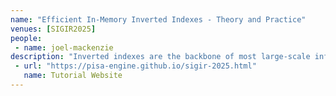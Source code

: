 ```yaml
---
name: "Efficient In-Memory Inverted Indexes - Theory and Practice"
venues: [SIGIR2025]
people:
 - name: joel-mackenzie
description: "Inverted indexes are the backbone of most large-scale information retrieval systems. Although conceptually simple, high-performance inverted indexes require a deep understanding of low-level system optimizations, compression techniques, and traversal strategies. With the widespread adoption of in-memory search engines, the rise of learned sparse retrieval (LSR), and the increasing complexity of ranking pipelines, the design space for efficient indexing and retrieval systems has expanded significantly. This tutorial addresses a critical knowledge gap between textbook-style explanations and advanced techniques required for efficient and optimized retrieval. It aims to equip researchers and practitioners with a comprehensive understanding of how modern in-memory search systems are designed, built, and optimized for high-performance retrieval across large-scale document collections. As part of this tutorial, the participants will learn important theoretical concepts and how to apply them in practice using the open source PISA search engine. They will work through a series of examples illustrating how to build and query an index, compare performance and relevance across multiple parameters such as compression techniques and retrieval algorithms, etc. The knowledge and skills learned from this tutorial will serve as a basis for extending PISA with new state-of-the-art IR techniques and evaluating them in an academic setting."
 - url: "https://pisa-engine.github.io/sigir-2025.html"
   name: Tutorial Website
---
```



